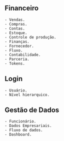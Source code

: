 
## Financeiro

	- Vendas.
	- Compras.
	- Contas.
	- Estoque.
	- Controle de produção.
	- Finanças.
	- Fornecedor.
	- Fluxo.
	- Contabilidade.
	- Parceria.
	- Tokens.


## Login

	- Usuário.
	- Nível hierarquico.


## Gestão de Dados

	- Funcionário.
	- Dados Empresariais.
	- Fluxo de dados.
	- Dashboard.
